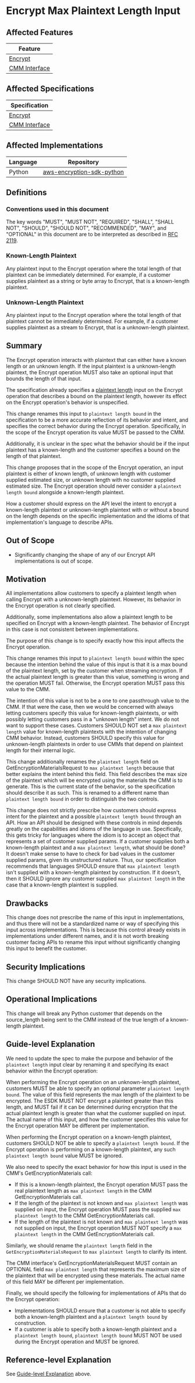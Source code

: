 [//]: # "Copyright Amazon.com Inc. or its affiliates. All Rights Reserved."
[//]: # "SPDX-License-Identifier: CC-BY-SA-4.0"

# Encrypt Max Plaintext Length Input

## Affected Features

| Feature                                           |
| ------------------------------------------------- |
| [Encrypt](../../client-apis/encrypt.md)           |
| [CMM Interface](../../framework/cmm-interface.md) |

## Affected Specifications

| Specification                                     |
| ------------------------------------------------- |
| [Encrypt](../../client-apis/encrypt.md)           |
| [CMM Interface](../../framework/cmm-interface.md) |

## Affected Implementations

| Language | Repository                                                                    |
| -------- | ----------------------------------------------------------------------------- |
| Python   | [aws-encryption-sdk-python](https://github.com/aws/aws-encryption-sdk-python) |

## Definitions

### Conventions used in this document

The key words
"MUST", "MUST NOT", "REQUIRED", "SHALL", "SHALL NOT",
"SHOULD", "SHOULD NOT", "RECOMMENDED", "MAY", and "OPTIONAL"
in this document are to be interpreted as described in
[RFC 2119](https://tools.ietf.org/html/rfc2119).

### Known-Length Plaintext

Any plaintext input to the Encrypt operation where the total length of that plaintext
can be immediately determined.
For example, if a customer supplies plaintext as a string or byte array to Encrypt,
that is a known-length plaintext.

### Unknown-Length Plaintext

Any plaintext input to the Encrypt operation where the total length of that plaintext
cannot be immediately determined.
For example, if a customer supplies plaintext as a stream to Encrypt,
that is a unknown-length plaintext.

## Summary

The Encrypt operation interacts with plaintext that can either have a known length or an
unknown length.
If the input plaintext is a unknown-length plaintext,
the Encrypt operation MUST also take an optional input that bounds the length of that input.

The specification already specifies a
[plaintext length](https://github.com/awslabs/aws-encryption-sdk-specification/blob/be6870b2513f4ca44bea8f2e0b5eb4808dba4365/client-apis/encrypt.md#plaintext)
input on the Encrypt operation that describes a bound on the plaintext length,
however its effect on the Encrypt operation's behavior is unspecified.

This change renames this input to `plaintext length bound` in the specification
to be a more accurate reflection of its behavior and intent,
and specifies the correct behavior during the Encrypt operation.
Specifically, in the scope of the Encrypt operation its value MUST be passed to the CMM.

Additionally, it is unclear in the spec what the behavior should be
if the input plaintext has a known-length
and the customer specifies a bound on the length of that plaintext.

This change proposes that in the scope of the Encrypt operation,
an input plaintext is either of known length,
of unknown length with customer supplied estimated size,
or unknown length with no customer supplied estimated size.
The Encrypt operation should never consider a `plaintext length bound` alongside
a known-length plaintext.

How a customer should express on the API level the intent to encrypt a known-length plaintext
or unknown-length plaintext with or without a bound on the length
depends on the specific implementation
and the idioms of that implementation's language to describe APIs.

## Out of Scope

- Significantly changing the shape of any of our Encrypt API implementations is out of scope.

## Motivation

All implementations allow customers to specify a plaintext length when calling Encrypt with a
unknown-length plaintext.
However, its behavior in the Encrypt operation is not clearly specified.

Additionally, some implementations also allow a plaintext length to be specified on Encrypt with a
known-length plaintext.
The behavior of Encrypt in this case is not consistent between implementations.

The purpose of this change is to specify exactly how this input affects the Encrypt operation.

This change renames this input to `plaintext length bound` within the spec because
the intention behind the value of this input is that
it is a max bound of the plaintext length,
set by the customer when streaming encryption.
If the actual plaintext length is greater than this value,
something is wrong and the operation MUST fail.
Otherwise, the Encrypt operation MUST pass this value to the CMM.

The intention of this value is not to be a one to one passthrough value to the CMM.
If that were the case,
then we would be concerned with always letting customers specify this value for known-length plaintexts,
or with possibly letting customers pass in a "unknown length" intent.
We do not want to support these cases.
Customers SHOULD NOT set a `max plaintext length` value for known-length plaintexts
with the intention of changing CMM behavior.
Instead, customers SHOULD specify this value for unknown-length plaintexts in order to use CMMs
that depend on plaintext length for their internal logic.

This change additionally renames the `plaintext length` field on GetEncryptionMaterialsRequest to
`max plaintext length` because that better explains the intent behind this field.
This field describes the max size of the plaintext which will be encrypted using the materials
the CMM is to generate.
This is the current state of the behavior, so the specification should describe it as such.
This is renamed to a different name than `plaintext length bound` in order to
distinguish the two controls.

This change does not strictly prescribe how customers should express intent for the plaintext
and a possible `plaintext length bound` through an API.
How an API should be designed with these controls in mind depends greatly on the capabilities and
idioms of the language in use.
Specifically, this gets tricky for languages where the idiom is to
accept an object that represents a set of customer supplied params.
If a customer supplies both a known-length plaintext and a `max plaintext length`,
what should be done?
It doesn't make sense to have to check for bad values in the customer supplied params,
given its unstructured nature.
Thus, our specification recommends that languages SHOULD ensure that `max plaintext length`
isn't supplied with a known-length plaintext by construction.
If it doesn't, then it SHOULD ignore any customer supplied `max plaintext length` in the case that
a known-length plaintext is supplied.

## Drawbacks

This change does not prescribe the name of this input in implementations,
and thus there will not be a standardized name or way of specifying this input across implementations.
This is because this control already exists in implementations under different names,
and it is not worth breaking customer facing APIs to rename this input
without significantly changing this input to benefit the customer.

## Security Implications

This change SHOULD NOT have any security implications.

## Operational Implications

This change will break any Python customer that depends on the source_length being sent to the
CMM instead of the true length of a known-length plaintext.

## Guide-level Explanation

We need to update the spec to make the purpose and behavior of the `plaintext length` input clear
by renaming it and specifying its exact behavior within the Encrypt operation:

When performing the Encrypt operation on an unknown-length plaintext,
customers MUST be able to specify an optional parameter `plaintext length bound`.
The value of this field represents the max length of the plaintext to be encrypted.
The ESDK MUST NOT encrypt a plaintext greater than this length,
and MUST fail if it can be determined during encryption that the actual plaintext length
is greater than what the customer supplied on input.
The actual name of this input, and how the customer specifies this value for the Encrypt operation
MAY be different per implementation.

When performing the Encrypt operation on a known-length plaintext,
customers SHOULD NOT be able to specify a `plaintext length bound`.
If the Encrypt operation is performing on a known-length plaintext,
any such `plaintext length bound` value MUST be ignored.

We also need to specify the exact behavior for how this input is used in the CMM's GetEncryptionMaterials call:

- If this is a known-length plaintext,
  the Encrypt operation MUST pass the real plaintext length as
  `max plaintext length` in the CMM GetEncryptionMaterials call.
- If the length of the plaintext is not known and `max plaintext length` was supplied on input,
  the Encrypt operation MUST pass the supplied `max plaintext length`
  to the CMM GetEncryptionMaterials call.
- If the length of the plaintext is not known and `max plaintext length` was not supplied on input,
  the Encrypt operation MUST NOT specify a `max plaintext length`
  in the CMM GetEncryptionMaterials call.

Similarly, we should rename the `plaintext length` field in the `GetEncryptionMaterialsRequest`
to `max plaintext length` to clarify its intent.

The CMM interface's GetEncryptionMaterialsRequest MUST contain an OPTIONAL field `max plaintext length`
that represents the maximum size of the plaintext that will be encrypted using these materials.
The actual name of this field MAY be different per implementation.

Finally, we should specify the following for implementations of APIs that do the Encrypt operation:

- Implementations SHOULD ensure that a customer is not able to specify both a known-length plaintext
  and a `plaintext length bound` by construction.
- If a customer is able to specify both a known-length plaintext and a `plaintext length bound`,
  `plaintext length bound` MUST NOT be used during the Encrypt operation and MUST be ignored.

## Reference-level Explanation

See [Guide-level Explanation](#guide-level-explanation) above.
